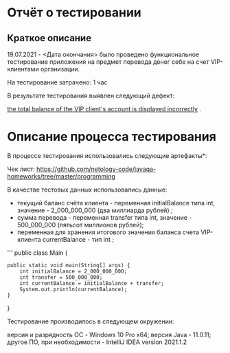 # Отчёт о тестировании <Money Transfer>
## Краткое описание
19.07.2021 - <Дата окончания> было проведено функциональное тестирование приложения на предмет перевода денег себе на счет VIP-клиентами организации.

На тестирование затрачено: 1 час

В результате тестирования выявлен следующий дефект:

[the total balance of the VIP client's account is displayed incorrectly](https://github.com/vergizon/Hometask-2_1-Java/issues/1) .


# Описание процесса тестирования
В процессе тестирования использовались следующие артефакты*:

Чек лист: https://github.com/netology-code/javaqa-homeworks/tree/master/programming

В качестве тестовых данных использовались данные:

- текущий баланс счёта клиента - переменная initialBalance типа int, значение - 2_000_000_000 (два миллиарда рублей) ;
- сумма перевода - переменная transfer типа int, значение - 500_000_000 (пятьсот миллионов рублей);
- переменная для хранения итогового значения баланса счета VIP-клиента currentBalance - тип int ;

'''
public class Main {

    public static void main(String[] args) {
        int initialBalance = 2_000_000_000;
        int transfer = 500_000_000;
        int currentBalance = initialBalance + transfer;
        System.out.println(currentBalance);
    }
}

Тестирование производилось в следующем окружении:

версия и разрядность ОС - Windows 10 Pro x64; 
версия Java - 11.0.11;
другое ПО, при необходимости - IntelliJ IDEA version 2021.1.2